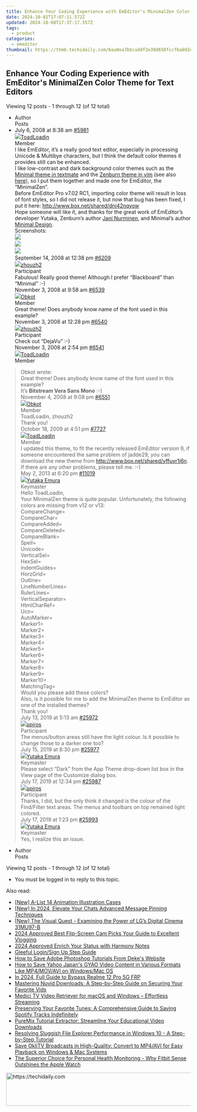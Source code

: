 ```yaml
---
title: Enhance Your Coding Experience with EmEditor's MinimalZen Color Theme for Text Editors
date: 2024-10-01T17:07:11.572Z
updated: 2024-10-08T17:37:17.557Z
tags:
  - product
categories:
  - emeditor
thumbnail: https://thmb.techidaily.com/6aa0ea7bbcaddf2e39d658fccf6a692e44a4ec4a56800a8ce19cb472ff0306c6.jpg
---
```


## Enhance Your Coding Experience with EmEditor's MinimalZen Color Theme for Text Editors

Viewing 12 posts - 1 through 12 (of 12 total)

* Author  
Posts
* July 6, 2008 at 8:38 am [#5981](https://tools.techidaily.com/emeditor/products/)  
[![](https://secure.gravatar.com/avatar/9dac5ab27354edc3ff070db8ce1a1a66?s=80&d=identicon&r=g)ToadLoadin](https://www.emeditor.com/forums/users/ToadLoadin/ "View ToadLoadin's profile")  
Member  
I like EmEditor, it’s a really good text editor, especially in processing Unicode & Multibye characters, but I think the default color themes it provides still can be enhanced.  
 I like low-contrast and dark background color themes such as the [Minimal theme in textmate](http://minimaldesign.net/downloads/tools/textmate-theme) and the [Zenburn theme in vim](http://slinky.imukuppi.org/zenburnpage/) (see also [here](http://www.vim.org/scripts/script.php?script%5Fid=415)), so I put them together and made one for EmEditor, the “MinimalZen”.  
 Before EmEditor Pro v7.02 RC1, importing color theme will result in loss of font styles, so I did not release it, but now that bug has been fixed, I put it here: <http://www.box.net/shared/dnj42nqyow>  
 Hope someone will like it, and thanks for the great work of EmEditor’s developer Yutaka, Zenburn’s author [Jani Nurminen](http://slinky.imukuppi.org/), and Minimal’s author [Minimal Design](http://minimaldesign.net/).  
 Screenshots:  
[![](http://lh3.ggpht.com/toadloading/SHBxI_u7qcI/AAAAAAAAAgs/kuOrjvGgcvo/s400/MinimalZen_php.png)](https://picasaweb.google.com/toadloading/ScreenShots/photo#5219796367483578818)  
[![](http://lh3.ggpht.com/toadloading/SHBxJP3uF4I/AAAAAAAAAg0/TXldb436cdE/s400/MinimalZen_html.png)](https://picasaweb.google.com/toadloading/ScreenShots/photo#5219796371815405442)  
[![](http://lh6.ggpht.com/toadloading/SHBxJJol2DI/AAAAAAAAAg8/pcsdTGPIlno/s400/MinimalZen_cpp.png)](https://picasaweb.google.com/toadloading/ScreenShots/photo#5219796370141337650)  
September 14, 2008 at 12:38 pm [#6209](https://tools.techidaily.com/emeditor/products/)  
[![](https://secure.gravatar.com/avatar/7b5f4b0747b67d5f8b87e5b7dd57367b?s=80&d=identicon&r=g)zhouzh2](https://www.emeditor.com/forums/users/zhouzh2/ "View zhouzh2's profile")  
Participant  
Fabulous! Really good theme! Although I prefer “Blackboard” than “Minimal” :-)  
November 3, 2008 at 9:58 am [#6539](https://tools.techidaily.com/emeditor/products/)  
[![](https://secure.gravatar.com/avatar/0b283113cd178e84fe56a151f7c88d6c?s=80&d=identicon&r=g)Obkot](https://www.emeditor.com/forums/users/Obkot/ "View Obkot's profile")  
Member  
Great theme! Does anybody know name of the font used in this example?  
November 3, 2008 at 12:28 pm [#6540](https://tools.techidaily.com/emeditor/products/)  
[![](https://secure.gravatar.com/avatar/7b5f4b0747b67d5f8b87e5b7dd57367b?s=80&d=identicon&r=g)zhouzh2](https://www.emeditor.com/forums/users/zhouzh2/ "View zhouzh2's profile")  
Participant  
Check out “DejaVu” :-)  
November 3, 2008 at 2:54 pm [#6541](https://tools.techidaily.com/emeditor/products/)  
[![](https://secure.gravatar.com/avatar/9dac5ab27354edc3ff070db8ce1a1a66?s=80&d=identicon&r=g)ToadLoadin](https://www.emeditor.com/forums/users/ToadLoadin/ "View ToadLoadin's profile")  
Member  
> Obkot wrote:  
> Great theme! Does anybody know name of the font used in this example?  
 It’s **Bitstream Vera Sans Mono** :-)  
November 4, 2008 at 9:08 pm [#6551](https://tools.techidaily.com/emeditor/products/)  
[![](https://secure.gravatar.com/avatar/0b283113cd178e84fe56a151f7c88d6c?s=80&d=identicon&r=g)Obkot](https://www.emeditor.com/forums/users/Obkot/ "View Obkot's profile")  
Member  
ToadLoadin, zhouzh2  
 Thank you!  
October 18, 2009 at 4:51 pm [#7727](https://tools.techidaily.com/emeditor/products/)  
[![](https://secure.gravatar.com/avatar/9dac5ab27354edc3ff070db8ce1a1a66?s=80&d=identicon&r=g)ToadLoadin](https://www.emeditor.com/forums/users/ToadLoadin/ "View ToadLoadin's profile")  
Member  
I updated this theme, to fit the recently released EmEditor version 9, if someone encountered the same problem of jadde29, you can download the new theme from <http://www.box.net/shared/yffuyr1j6n>.  
 If there are any other problems, please tell me. :-)  
May 2, 2013 at 6:20 pm [#11019](https://tools.techidaily.com/emeditor/products/)  
[![](https://secure.gravatar.com/avatar/a0a6377144ed3636f985d87303f65ed2?s=80&d=identicon&r=g)Yutaka Emura](https://www.emeditor.com/forums/users/yemura/ "View Yutaka Emura's profile")  
Keymaster  
Hello ToadLoadin,  
 Your MinimalZen theme is quite popular. Unfortunately, the following colors are missing from v12 or v13:  
CompareChange=  
	CompareChar=  
	CompareAdded=  
	CompareDeleted=  
	CompareBlank=  
	Spell=  
	Unicode=  
	VerticalSel=  
	HexSel=  
	IndentGuides=  
	HorzGrid=  
	Outline=  
	LineNumberLines=  
	RulerLines=  
	VerticalSeparator=  
	HtmlCharRef=  
	Ucn=  
	AutoMarker=  
	Marker1=  
	Marker2=  
	Marker3=  
	Marker4=  
	Marker5=  
	Marker6=  
	Marker7=  
	Marker8=  
	Marker9=  
	Marker10=  
	MatchingTag=  
	 Would you please add these colors?  
 Also, is it possible for me to add the MinimalZen theme to EmEditor as one of the installed themes?  
 Thank you!  
July 13, 2019 at 5:13 am [#25972](https://tools.techidaily.com/emeditor/products/)  
[![](https://secure.gravatar.com/avatar/2648c86d6be81acd69aa1b71c32a251d?s=80&d=identicon&r=g)spiros](https://www.emeditor.com/forums/users/spyros/ "View spiros's profile")  
Participant  
The menus/button areas still have the light colour. Is it possible to change those to a darker one too?  
July 15, 2019 at 8:30 pm [#25977](https://tools.techidaily.com/emeditor/products/)  
[![](https://secure.gravatar.com/avatar/a0a6377144ed3636f985d87303f65ed2?s=80&d=identicon&r=g)Yutaka Emura](https://www.emeditor.com/forums/users/yemura/ "View Yutaka Emura's profile")  
Keymaster  
Please select “Dark” from the App Theme drop-down list box in the View page of the Customize dialog box.  
July 17, 2019 at 12:34 pm [#25987](https://tools.techidaily.com/emeditor/products/)  
[![](https://secure.gravatar.com/avatar/2648c86d6be81acd69aa1b71c32a251d?s=80&d=identicon&r=g)spiros](https://www.emeditor.com/forums/users/spyros/ "View spiros's profile")  
Participant  
Thanks, I did, but the only think it changed is the colour of the Find/Filter text areas. The menus and toolbars on top remained light colored.  
July 17, 2019 at 1:23 pm [#25993](https://tools.techidaily.com/emeditor/products/)  
[![](https://secure.gravatar.com/avatar/a0a6377144ed3636f985d87303f65ed2?s=80&d=identicon&r=g)Yutaka Emura](https://www.emeditor.com/forums/users/yemura/ "View Yutaka Emura's profile")  
Keymaster  
Yes, I realize this an issue.
* Author  
Posts

Viewing 12 posts - 1 through 12 (of 12 total)

* You must be logged in to reply to this topic.

<ins class="adsbygoogle"
     style="display:block"
     data-ad-format="autorelaxed"
     data-ad-client="ca-pub-7571918770474297"
     data-ad-slot="1223367746"></ins>

<ins class="adsbygoogle"
     style="display:block"
     data-ad-client="ca-pub-7571918770474297"
     data-ad-slot="8358498916"
     data-ad-format="auto"
     data-full-width-responsive="true"></ins>

<span class="atpl-alsoreadstyle">Also read:</span>
<div><ul>
<li><a href="https://extra-information.techidaily.com/new-a-list-14-animation-illustration-cases/"><u>[New] A-List 14 Animation Illustration Cases</u></a></li>
<li><a href="https://discord-videos.techidaily.com/new-in-2024-elevate-your-chats-advanced-message-pinning-techniques/"><u>[New] In 2024, Elevate Your Chats Advanced Message Pinning Techniques</u></a></li>
<li><a href="https://fox-direct.techidaily.com/new-the-visual-quest-examining-the-power-of-lgs-digital-cinema-31mu97-b/"><u>[New] The Visual Quest - Examining the Power of LG’s Digital Cinema 31MU97-B</u></a></li>
<li><a href="https://youtube-lab.techidaily.com/approved-best-flip-screen-cam-picks-your-guide-to-excellent-vlogging/"><u>2024 Approved Best Flip-Screen Cam Picks Your Guide to Excellent Vlogging</u></a></li>
<li><a href="https://fox-direct.techidaily.com/2024-approved-enrich-your-status-with-harmony-notes/"><u>2024 Approved Enrich Your Status with Harmony Notes</u></a></li>
<li><a href="https://extra-lessons.techidaily.com/gleeful-loginsign-up-step-guide/"><u>Gleeful Login/Sign Up Step Guide</u></a></li>
<li><a href="https://win-awesome.techidaily.com/how-to-save-adobe-photoshop-tutorials-from-dekes-website/"><u>How to Save Adobe Photoshop Tutorials From Deke's Website</u></a></li>
<li><a href="https://win-awesome.techidaily.com/how-to-save-yahoo-japans-gyao-video-content-in-various-formats-like-mp4movavi-on-windowsmac-os/"><u>How to Save Yahoo Japan's GYAO Video Content in Various Formats Like MP4/MOV/AVI on Windows/Mac OS</u></a></li>
<li><a href="https://android-frp.techidaily.com/in-2024-full-guide-to-bypass-realme-12-pro-5g-frp-by-drfone-android/"><u>In 2024, Full Guide to Bypass Realme 12 Pro 5G FRP</u></a></li>
<li><a href="https://win-awesome.techidaily.com/mastering-nuvid-downloads-a-step-by-step-guide-on-securing-your-favorite-vids/"><u>Mastering Nuvid Downloads: A Step-by-Step Guide on Securing Your Favorite Vids</u></a></li>
<li><a href="https://win-awesome.techidaily.com/medici-tv-video-retriever-for-macos-and-windows-effortless-streaming/"><u>Medici TV Video Retriever for macOS and Windows – Effortless Streaming</u></a></li>
<li><a href="https://win-awesome.techidaily.com/preserving-your-favorite-tunes-a-comprehensive-guide-to-saving-spotify-tracks-indefinitely/"><u>Preserving Your Favorite Tunes: A Comprehensive Guide to Saving Spotify Tracks Indefinitely</u></a></li>
<li><a href="https://win-awesome.techidaily.com/puremix-tutorial-extractor-streamline-your-educational-video-downloads/"><u>PureMix Tutorial Extractor: Streamline Your Educational Video Downloads</u></a></li>
<li><a href="https://win-howtos.techidaily.com/resolving-sluggish-file-explorer-performance-in-windows-10-a-step-by-step-tutorial/"><u>Resolving Sluggish File Explorer Performance in Windows 10 - A Step-by-Step Tutorial</u></a></li>
<li><a href="https://win-awesome.techidaily.com/save-oklitv-broadcasts-in-high-quality-convert-to-mp4avi-for-easy-playback-on-windows-and-mac-systems/"><u>Save OkliTV Broadcasts in High-Quality: Convert to MP4/AVI for Easy Playback on Windows & Mac Systems</u></a></li>
<li><a href="https://buynow-tips.techidaily.com/the-superior-choice-for-personal-health-monitoring-why-fitbit-sense-outshines-the-apple-watch/"><u>The Superior Choice for Personal Health Monitoring - Why Fitbit Sense Outshines the Apple Watch</u></a></li>
</ul></div>

<!-- affiliate ads begin -->
<a href="https://appsumo.8odi.net/c/5597632/2144280/7443" target="_top" id="2144280">
  <img src="//a.impactradius-go.com/display-ad/7443-2144280" border="0" alt="https://techidaily.com" width="600" height="90"/>
</a>
<img height="0" width="0" src="https://appsumo.8odi.net/i/5597632/2144280/7443" style="position:absolute;visibility:hidden;" border="0" />
<!-- affiliate ads end -->

